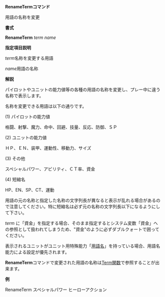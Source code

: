**RenameTermコマンド**

用語の名称を変更

**書式**

**RenameTerm** *term name*

**指定項目説明**

*term*名称を変更する用語

*name*用語の名称

**解説**

パイロットやユニットの能力値等の各種の用語の名称を変更し、プレー中に違う名称で表示します。

名称を変更できる用語は以下の通りです。

(1) パイロットの能力値

格闘、射撃、魔力、命中、回避、技量、反応、防御、ＳＰ

(2) ユニットの能力値

ＨＰ、ＥＮ、装甲、運動性、移動力、サイズ

(3) その他

スペシャルパワー、アビリティ、ＣＴ率、資金

(4) 短縮名

HP、EN、SP、CT、運動

用語の元の名称と指定した名称の文字列長が異なると表示が乱れる場合があるので注意してください。特に短縮名は必ず元の名称の文字列長以下になるようにして下さい。

*term* に「資金」を指定する場合、そのまま指定するとシステム変数「資金」への参照として扱われてしまうため、"資金"のように必ずダブルクォートで囲ってください。

表示されるユニットがユニット用特殊能力「[用語名](その他の特殊能力.md)」を持っている場合、用語名能力による設定が優先されます。

**RenameTerm**コマンドで変更された用語の名称は[Term関数](その他の関数.md)で参照することが出来ます。

**例**

RenameTerm スペシャルパワー ヒーローアクション
